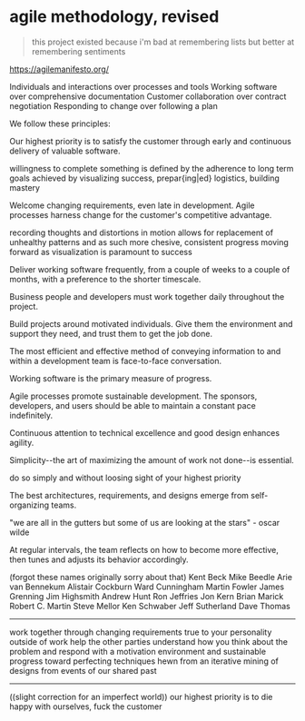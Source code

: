 # agile methodology, revised

> this project existed because i'm bad at remembering lists
> but better at remembering sentiments

https://agilemanifesto.org/

Individuals and interactions over processes and tools
Working software over comprehensive documentation
Customer collaboration over contract negotiation
Responding to change over following a plan

 We follow these principles:

Our highest priority is to satisfy the customer
through early and continuous delivery
of valuable software.

willingness to complete something is defined by the adherence to long term goals
achieved by visualizing success, prepar{ing|ed} logistics, building mastery

Welcome changing requirements, even late in
development. Agile processes harness change for
the customer's competitive advantage.

recording thoughts and distortions
in motion allows for replacement of unhealthy patterns
and as such more chesive, consistent progress
moving forward as visualization is paramount to success

Deliver working software frequently, from a
couple of weeks to a couple of months, with a
preference to the shorter timescale.

Business people and developers must work
together daily throughout the project.

Build projects around motivated individuals.
Give them the environment and support they need,
and trust them to get the job done.

The most efficient and effective method of
conveying information to and within a development
team is face-to-face conversation.

Working software is the primary measure of progress.

Agile processes promote sustainable development.
The sponsors, developers, and users should be able
to maintain a constant pace indefinitely.

Continuous attention to technical excellence
and good design enhances agility.

Simplicity--the art of maximizing the amount
of work not done--is essential.

do so simply and without loosing sight
of your highest priority

The best architectures, requirements, and designs
emerge from self-organizing teams.

"we are all in the gutters but some of us are
looking at the stars" - oscar wilde

At regular intervals, the team reflects on how
to become more effective, then tunes and adjusts
its behavior accordingly.

(forgot these names originally sorry about that)
Kent Beck
Mike Beedle
Arie van Bennekum
Alistair Cockburn
Ward Cunningham
Martin Fowler
James Grenning
Jim Highsmith
Andrew Hunt
Ron Jeffries
Jon Kern
Brian Marick
Robert C. Martin
Steve Mellor
Ken Schwaber
Jeff Sutherland
Dave Thomas




---

work together through changing requirements
true to your personality outside of work
help the other parties understand how you think about the problem
and respond with a motivation environment and sustainable progress
toward perfecting techniques hewn from an iterative mining of 
designs from events of our shared past


---

((slight correction for an imperfect world))
our highest priority is to die happy with ourselves, fuck the customer
